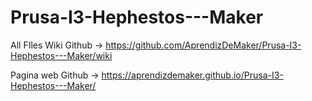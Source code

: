 # Prusa-I3-Hephestos---Maker
All FIles
Wiki Github -> https://github.com/AprendizDeMaker/Prusa-I3-Hephestos---Maker/wiki

Pagina web Github -> https://aprendizdemaker.github.io/Prusa-I3-Hephestos---Maker/
